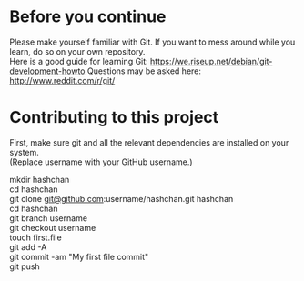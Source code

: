 Before you continue
=======
Please make yourself familiar with Git. If you want to mess around while you learn, do so on your own repository. <br>
Here is a good guide for learning Git: https://we.riseup.net/debian/git-development-howto
Questions may be asked here: http://www.reddit.com/r/git/ <br>

Contributing to this project
=======
First, make sure git and all the relevant dependencies are installed on your system.<br>
(Replace username with your GitHub username.)

mkdir hashchan<br>
cd hashchan<br>
git clone git@github.com:username/hashchan.git hashchan<br>
cd hashchan<br>
git branch username<br>
git checkout username<br>
touch first.file<br>
git add -A<br>
git commit -am "My first file commit"<br>
git push<br>
